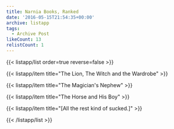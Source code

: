 ```yaml
---
title: Narnia Books, Ranked
date: '2016-05-15T21:54:35+00:00'
archive: listapp
tags: 
  - Archive Post
likeCount: 13
relistCount: 1
---
```



{{< listapp/list order=true reverse=false >}}

   {{< listapp/item title="The Lion, The Witch and the Wardrobe" >}}

   {{< listapp/item title="The Magician's Nephew" >}}

   {{< listapp/item title="The Horse and His Boy" >}}

   {{< listapp/item title="[All the rest kind of sucked.]" >}}

{{< /listapp/list >}}
